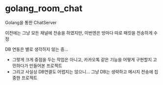 # golang_room_chat
Golang을 통한 ChatServer


이전에는 그냥 모든 채널에 전송을 하였지만,
이번엔은 방마다 따로 패킷을 전송하게 수정

DB 연동은 별로 생각하지 않는 중...
- 그렇게 크게 중점을 두는 작업은 아니고, 카카오톡 같은 기능을 어떻게 구현할지 고민하다가 만들어본 프로젝트
- 그리고 사실상 DB연결도 어렵지는 않으니... 그냥 DB는 생략하고 메시지 전송에 집중한 프로젝트